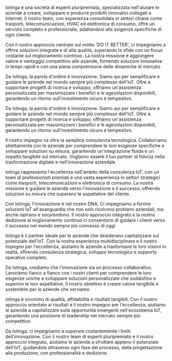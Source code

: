 Iotinga è una società di esperti pluripremiata, specializzata nell'aiutare le aziende a creare, sviluppare e produrre prodotti innovativi collegati a Internet. Il nostro team, con esperienza consolidata in settori chiave come trasporti, telecomunicazioni, HVAC ed elettronica di consumo, offre un servizio completo e professionale, adattandosi alle esigenze specifiche di ogni cliente.



Con il nostro approccio centrato sul motto 'DO IT BETTER', ci impegniamo a offrire soluzioni integrate e di alta qualità, superando le sfide con un focus costante sul miglioramento continuo. La nostra missione è aggiungere valore e vantaggio competitivo alle aziende, fornendo soluzioni innovative in tempi rapidi e con una piena comprensione delle dinamiche di mercato



Da Iotinga, la parola d'ordine è innovazione. Siamo qui per semplificare e guidare le aziende nel mondo sempre più complesso dell'IoT. Oltre a supportare progetti di ricerca e sviluppo, offriamo un'assistenza personalizzata per massimizzare i benefici e le agevolazioni disponibili, garantendo un ritorno sull'investimento sicuro e tempestivo.



Da Iotinga, la parola d'ordine è innovazione. Siamo qui per semplificare e guidare le aziende nel mondo sempre più complesso dell'IoT. Oltre a supportare progetti di ricerca e sviluppo, offriamo un'assistenza personalizzata per massimizzare i benefici e le agevolazioni disponibili, garantendo un ritorno sull'investimento sicuro e tempestivo.



Il nostro impegno va oltre la semplice consulenza tecnologica. Collaboriamo strettamente con le aziende per comprendere le loro esigenze specifiche e sviluppare soluzioni su misura, garantendo un'integrazione fluida e un impatto tangibile sul mercato. Vogliamo essere il tuo partner di fiducia nella trasformazione digitale e nell'innovazione aziendale



Iotinga rappresenta l'eccellenza nell'ambito della consulenza IoT, con un team di professionisti premiati e una vasta esperienza in settori strategici come trasporti, telecomunicazioni e elettronica di consumo. La nostra missione è guidare le aziende verso l'innovazione e il successo, offrendo soluzioni su misura che superano le aspettative del cliente.



Con Iotinga, l'innovazione è nel nostro DNA. Ci impegniamo a fornire soluzioni IoT all'avanguardia che non solo risolvono problemi aziendali, ma anche ispirano e sorprendono. Il nostro approccio integrato e la nostra dedizione al miglioramento continuo ci consentono di guidare i clienti verso il successo nel mondo sempre più connesso di oggi.



Iotinga è il partner ideale per le aziende che desiderano capitalizzare sul potenziale dell'IoT. Con la nostra esperienza multidisciplinare e il nostro impegno per l'eccellenza, aiutiamo le aziende a trasformare le loro visioni in realtà, offrendo consulenza strategica, sviluppo tecnologico e supporto operativo completo.



Da Iotinga, crediamo che l'innovazione sia un processo collaborativo. Lavoriamo fianco a fianco con i nostri clienti per comprendere le loro esigenze uniche e sviluppare soluzioni personalizzate che soddisfino e superino le loro aspettative. Il nostro obiettivo è creare valore tangibile e sostenibile per le aziende che serviamo.



Iotinga è sinonimo di qualità, affidabilità e risultati tangibili. Con il nostro approccio orientato ai risultati e il nostro impegno per l'eccellenza, aiutiamo le aziende a capitalizzare sulle opportunità emergenti nell'ecosistema IoT, garantendo una posizione di leadership nel mercato sempre più competitivo.



Da Iotinga, ci impegniamo a superare costantemente i limiti dell'innovazione. Con il nostro team di esperti pluripremiato e il nostro approccio integrato, aiutiamo le aziende a sfruttare appieno il potenziale dell'IoT, guidandole attraverso ogni fase del processo, dalla progettazione alla produzione, con professionalità e dedizione.